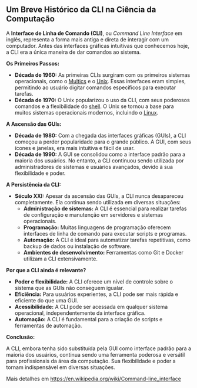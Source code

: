 ## Um Breve Histórico da CLI na Ciência da Computação

A **Interface de Linha de Comando (CLI)**, ou *Command Line Interface* em inglês, representa a forma mais antiga e direta de interagir com um computador. Antes das interfaces gráficas intuitivas que conhecemos hoje, a CLI era a única maneira de dar comandos ao sistema.

**Os Primeiros Passos:**

* **Década de 1960:** As primeiras CLIs surgiram com os primeiros sistemas operacionais, como o [Multics](https://en.wikipedia.org/wiki/Multics) e o [Unix](https://en.wikipedia.org/wiki/Unix). Essas interfaces eram simples, permitindo ao usuário digitar comandos específicos para executar tarefas.
* **Década de 1970:** O Unix popularizou o uso da CLI, com seus poderosos comandos e a flexibilidade do [shell](https://en.wikipedia.org/wiki/Shell_(computing)). O Unix se tornou a base para muitos sistemas operacionais modernos, incluindo o [Linux](https://en.wikipedia.org/wiki/Linux).

**A Ascensão das GUIs:**

* **Década de 1980:** Com a chegada das interfaces gráficas (GUIs), a CLI começou a perder popularidade para o grande público. A GUI, com seus ícones e janelas, era mais intuitiva e fácil de usar.
* **Década de 1990:** A GUI se consolidou como a interface padrão para a maioria dos usuários. No entanto, a CLI continuou sendo utilizada por administradores de sistemas e usuários avançados, devido à sua flexibilidade e poder.

**A Persistência da CLI:**

* **Século XXI:** Apesar da ascensão das GUIs, a CLI nunca desapareceu completamente. Ela continua sendo utilizada em diversas situações:
    * **Administração de sistemas:** A CLI é essencial para realizar tarefas de configuração e manutenção em servidores e sistemas operacionais.
    * **Programação:** Muitas linguagens de programação oferecem interfaces de linha de comando para executar scripts e programas.
    * **Automação:** A CLI é ideal para automatizar tarefas repetitivas, como backup de dados ou instalação de software.
    * **Ambientes de desenvolvimento:** Ferramentas como Git e Docker utilizam a CLI extensivamente.

**Por que a CLI ainda é relevante?**

* **Poder e flexibilidade:** A CLI oferece um nível de controle sobre o sistema que as GUIs não conseguem igualar.
* **Eficiência:** Para usuários experientes, a CLI pode ser mais rápida e eficiente do que uma GUI.
* **Acessibilidade:** A CLI pode ser acessada em qualquer sistema operacional, independentemente da interface gráfica.
* **Automação:** A CLI é fundamental para a criação de scripts e ferramentas de automação.

**Conclusão:**

A CLI, embora tenha sido substituída pela GUI como interface padrão para a maioria dos usuários, continua sendo uma ferramenta poderosa e versátil para profissionais da área da computação. Sua flexibilidade e poder a tornam indispensável em diversas situações.

Mais detalhes em https://en.wikipedia.org/wiki/Command-line_interface
